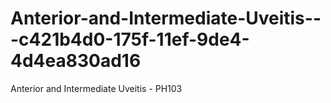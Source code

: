 # Anterior-and-Intermediate-Uveitis---c421b4d0-175f-11ef-9de4-4d4ea830ad16
Anterior and Intermediate Uveitis - PH103
